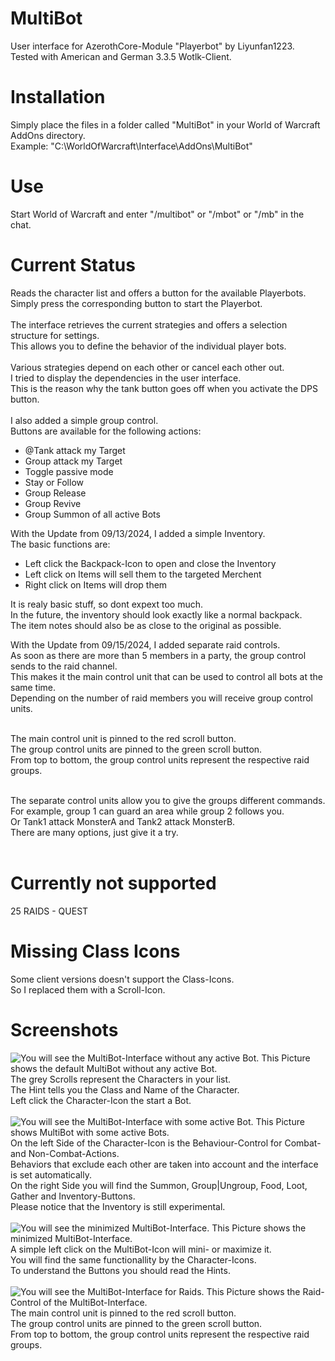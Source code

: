 # MultiBot
User interface for AzerothCore-Module "Playerbot" by Liyunfan1223.<br>
Tested with American and German 3.3.5 Wotlk-Client.
# Installation
Simply place the files in a folder called "MultiBot" in your World of Warcraft AddOns directory.<br>
Example: "C:\WorldOfWarcraft\Interface\AddOns\MultiBot"
# Use
Start World of Warcraft and enter "/multibot" or "/mbot" or "/mb" in the chat.
# Current Status
Reads the character list and offers a button for the available Playerbots.<br>
Simply press the corresponding button to start the Playerbot.<br><br>
The interface retrieves the current strategies and offers a selection structure for settings.<br>
This allows you to define the behavior of the individual player bots.<br><br>
Various strategies depend on each other or cancel each other out.<br>
I tried to display the dependencies in the user interface.<br>
This is the reason why the tank button goes off when you activate the DPS button.<br><br>
I also added a simple group control.<br>
Buttons are available for the following actions:<br>
- @Tank attack my Target
- Group attack my Target
- Toggle passive mode
- Stay or Follow
- Group Release
- Group Revive
- Group Summon of all active Bots<br>

With the Update from 09/13/2024, I added a simple Inventory.<br>
The basic functions are:<br>
- Left click the Backpack-Icon to open and close the Inventory
- Left click on Items will sell them to the targeted Merchent
- Right click on Items will drop them<br>

It is realy basic stuff, so dont expext too much.<br>
In the future, the inventory should look exactly like a normal backpack.<br>
The item notes should also be as close to the original as possible.<br>

With the Update from 09/15/2024, I added separate raid controls.<br>
As soon as there are more than 5 members in a party, the group control sends to the raid channel.<br>
This makes it the main control unit that can be used to control all bots at the same time.<br>
Depending on the number of raid members you will receive group control units.<br><br>

The main control unit is pinned to the red scroll button.<br>
The group control units are pinned to the green scroll button.<br>
From top to bottom, the group control units represent the respective raid groups.<br><br>

The separate control units allow you to give the groups different commands.<br>
For example, group 1 can guard an area while group 2 follows you.<br>
Or Tank1 attack MonsterA and Tank2 attack MonsterB.<br>
There are many options, just give it a try.<br><br>

# Currently not supported
25 RAIDS - QUEST

# Missing Class Icons
Some client versions doesn't support the Class-Icons.<br>
So I replaced them with a Scroll-Icon.

# Screenshots
![You will see the MultiBot-Interface without any active Bot.](https://github.com/Macx-Lio/MultiBot/blob/main/MultiBot-Startet.jpg?raw=true)
This Picture shows the default MultiBot without any active Bot.<br>
The grey Scrolls represent the Characters in your list.<br>
The Hint tells you the Class and Name of the Character.<br>
Left click the Character-Icon the start a Bot.<br><br>
![You will see the MultiBot-Interface with some active Bot.](https://github.com/Macx-Lio/MultiBot/blob/main/MultiBot-Active-Characters.jpg?raw=true)
This Picture shows MultiBot with some active Bots.<br>
On the left Side of the Character-Icon is the Behaviour-Control for Combat- and Non-Combat-Actions.<br>
Behaviors that exclude each other are taken into account and the interface is set automatically.<br>
On the right Side you will find the Summon, Group|Ungroup, Food, Loot, Gather and Inventory-Buttons.<br>
Please notice that the Inventory is still experimental.<br><br>
![You will see the minimized MultiBot-Interface.](https://github.com/Macx-Lio/MultiBot/blob/main/MultiBot-Minimized.jpg?raw=true)
This Picture shows the minimized MultiBot-Interface.<br>
A simple left click on the MultiBot-Icon will mini- or maximize it.<br>
You will find the same functionallity by the Character-Icons.<br>
To understand the Buttons you should read the Hints.<br><br>
![You will see the MultiBot-Interface for Raids.](https://github.com/Macx-Lio/MultiBot/blob/main/MultiBot-Raid-Control.jpg?raw=true)
This Picture shows the Raid-Control of the MultiBot-Interface.<br>
The main control unit is pinned to the red scroll button.<br>
The group control units are pinned to the green scroll button.<br>
From top to bottom, the group control units represent the respective raid groups.<br><br>
